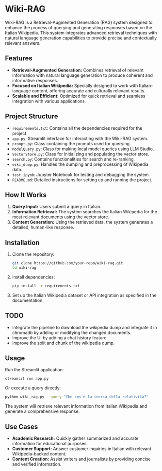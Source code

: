 # Wiki-RAG

Wiki-RAG is a Retrieval-Augmented Generation (RAG) system designed to enhance the process of querying and generating responses based on the Italian Wikipedia. This system integrates advanced retrieval techniques with natural language generation capabilities to provide precise and contextually relevant answers.

## Features

- **Retrieval-Augmented Generation:** Combines retrieval of relevant information with natural language generation to produce coherent and informative responses.
- **Focused on Italian Wikipedia:** Specially designed to work with Italian-language content, offering accurate and culturally relevant results.
- **Scalable and Efficient:** Optimized for quick retrieval and seamless integration with various applications.

## Project Structure

- `requirements.txt`: Contains all the dependencies required for the project.
- `app.py`: Streamlit interface for interacting with the Wiki-RAG system.
- `prompt.py`: Class containing the prompts used for querying.
- `ModelQuery.py`: Class for making local model queries using LLM Studio.
- `VectorStore.py`: Class for initializing and populating the vector store.
- `search.py`: Contains functionalities for search and re-ranking.
- `wiki_dump.py`: Handles the dumping and preprocessing of Wikipedia data.
- `test.ipynb`: Jupyter Notebook for testing and debugging the system.
- `README.md`: Detailed instructions for setting up and running the project.

## How It Works

1. **Query Input:** Users submit a query in Italian.
2. **Information Retrieval:** The system searches the Italian Wikipedia for the most relevant documents using the vector store.
3. **Content Generation:** Using the retrieved data, the system generates a detailed, human-like response.

## Installation

1. Clone the repository:
   ```bash
   git clone https://github.com/your-repo/wiki-rag.git
   cd wiki-rag
   ```

2. Install dependencies:
   ```bash
   pip install -r requirements.txt
   ```

3. Set up the Italian Wikipedia dataset or API integration as specified in the documentation.

## TODO
- Integrate the pipeline to download the wikipedia dump and integrate it in chromadb by adding or modifying the changed documents.
- Improve the UI by adding a chat history feature.
- Improve the split and chunk of the wikipedia dump.

## Usage

Run the Streamlit application:
```bash
streamlit run app.py
```

Or execute a query directly:
```bash
python wiki_rag.py --query "Che cos'è la teoria della relatività?"
```

The system will retrieve relevant information from Italian Wikipedia and generate a comprehensive response.

## Use Cases

- **Academic Research:** Quickly gather summarized and accurate information for educational purposes.
- **Customer Support:** Answer customer inquiries in Italian with relevant Wikipedia-backed content.
- **Content Creation:** Assist writers and journalists by providing concise and verified information.



